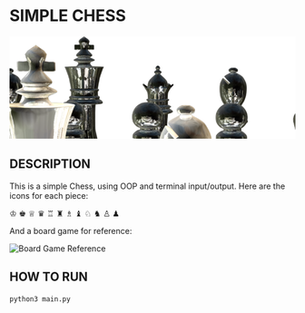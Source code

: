 
SIMPLE CHESS
================================================

![.](https://github.com/jerivasuaq/simple_chess_22b/blob/main/chess.png)

DESCRIPTION
------------------------------------------------
This is a simple Chess, using OOP and terminal input/output.
Here are the icons for each piece:

♔ ♚	♕ ♛	♖ ♜	♗ ♝	♘ ♞	♙ ♟

And a board game for reference:

![Board Game Reference](https://encrypted-tbn0.gstatic.com/images?q=tbn:ANd9GcRGH1BrNfSy1teqYqMl7PgPFJTJNu0C7n9Z9_wVwCwqG9ctud2v8xVXPiLMBTNDPrmRzJg&usqp=CAU)

HOW TO RUN
------------------------------------------------

```bash
python3 main.py
```


